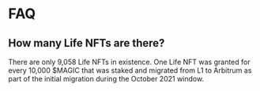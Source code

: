 # FAQ

## How many Life NFTs are there?

There are only 9,058 Life NFTs in existence. One Life NFT was granted for every 10,000 $MAGIC that was staked and migrated from L1 to Arbitrum as part of the initial migration during the October 2021 window.
